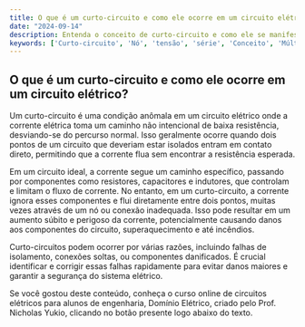 ```yaml
---
title: O que é um curto-circuito e como ele ocorre em um circuito elétrico?
date: "2024-09-14"
description: Entenda o conceito de curto-circuito e como ele se manifesta em circuitos elétricos.
keywords: ['Curto-circuito', 'Nó', 'tensão', 'série', 'Conceito', 'Múltiplo', 'Circuito']
---
```


## O que é um curto-circuito e como ele ocorre em um circuito elétrico?

Um curto-circuito é uma condição anômala em um circuito elétrico onde a corrente elétrica toma um caminho não intencional de baixa resistência, desviando-se do percurso normal. Isso geralmente ocorre quando dois pontos de um circuito que deveriam estar isolados entram em contato direto, permitindo que a corrente flua sem encontrar a resistência esperada.

Em um circuito ideal, a corrente segue um caminho específico, passando por componentes como resistores, capacitores e indutores, que controlam e limitam o fluxo de corrente. No entanto, em um curto-circuito, a corrente ignora esses componentes e flui diretamente entre dois pontos, muitas vezes através de um nó ou conexão inadequada. Isso pode resultar em um aumento súbito e perigoso da corrente, potencialmente causando danos aos componentes do circuito, superaquecimento e até incêndios.

Curto-circuitos podem ocorrer por várias razões, incluindo falhas de isolamento, conexões soltas, ou componentes danificados. É crucial identificar e corrigir essas falhas rapidamente para evitar danos maiores e garantir a segurança do sistema elétrico.

Se você gostou deste conteúdo, conheça o curso online de circuitos elétricos para alunos de engenharia, Domínio Elétrico, criado pelo Prof. Nicholas Yukio, clicando no botão presente logo abaixo do texto.